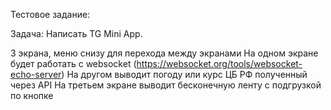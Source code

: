 Тестовое задание:

 

Задача: Написать TG Mini App. 
 
3 экрана, меню снизу для перехода между экранами
На одном экране будет работать с websocket (https://websocket.org/tools/websocket-echo-server)
На другом выводит погоду или курс ЦБ РФ полученный через API
На третьем экране выводит бесконечную ленту с подгрузкой по кнопке